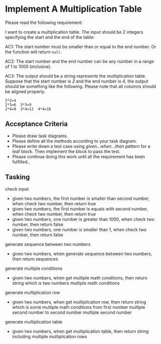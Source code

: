 # Implement A Multiplication Table

Please read the following requirement:

I want to create a multiplication table. The input should be 2 integers specifying the start and the end of the table:

AC1: The start number must be smaller than or equal to the end number. Or the function will return `null`.

AC2: The start number and the end number can be any number in a range of 1 to 1000 (inclusive).

AC3: The output should be a string represents the multiplication table. Suppose that the start number is *2* and the end number is *4*, the output should be something like the following. Please note that all columns should be aligned properly.

```
2*2=4   
2*3=6  3*3=9
2*4=8  3*4=12  4*4=16
```

## Acceptance Criteria

* Please draw task diagrams.
* Please define all the methods according to your task diagram.
* Please write down a test case using *given...when...then* pattern for a leaf block. Then implement the block to pass the test.
* Please continue doing this work until all the requirement has been fulfilled.,


## Tasking

check input
* given two numbers, the first number is smaller than second number, when check two number, then return true 
* given two numbers, the first number is equals with second number, when check two number, then return true
* given two numbers, one number is greater than 1000, when check two number, then return false
* given two numbers, one number is smaller than 1, when check two number, then return false

generate sequence between two numbers
* given two numbers, when generate sequence between two numbers, then return sequences  

generate multiple conditions
* given two numbers, when get multiple math conditions, then return string which is two numbers multiple math conditions 

generate multiplication row
* given two numbers, when get multiplication row, then return string which is some multiple math conditions from first number multiple second number to second number multiple second number

generate multiplication table
* given two numbers, when get multiplication table, then return string including multiple multiplication rows

 